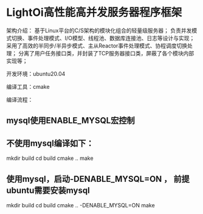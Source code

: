 # LightOi高性能高并发服务器程序框架

架构介绍：
基于Linux平台的C/S架构的模块化组合的轻量级服务器；
负责并发模式切换、事件处理模式、I/O模型、线程池、数据库连接池、日志等设计与实现；
采用了高效的半同步/半异步模式、主从Reactor事件处理模式、协程调度切换处理；
分离了用户任务接口类，并封装了TCP服务器接口类，屏蔽了各个模块内部实现等；

开发环境：ubuntu20.04

编译工具：cmake

编译流程：
## mysql使用ENABLE_MYSQL宏控制
## 不使用mysql编译如下：
mkdir build
cd build
cmake ..
make

## 使用mysql，启动-DENABLE_MYSQL=ON ， 前提ubuntu需要安装mysql
mkdir build
cd build 
cmake .. -DENABLE_MYSQL=ON
make

